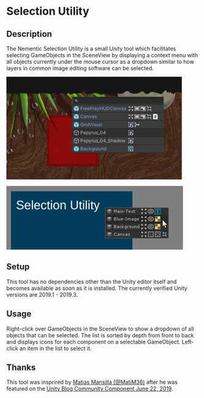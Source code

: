 # Selection Utility

## Description
The Nementic Selection Utility is a small Unity tool which facilitates selecting GameObjects in the SceneView by displaying a context menu with all objects currently under the mouse cursor as a dropdown similar to how layers in common image editing software can be selected.

![Preview: Selection Utility in the SceneView 2019.3 version](Documentation~/Preview_2019.3.png)

![Preview: Selection Utility in the SceneView](Documentation~/Preview.png)

## Setup
This tool has no dependencies other than the Unity editor itself and becomes available as soon as it is installed. The currently verified Unity versions are 2019.1 - 2019.3.

## Usage
Right-click over GameObjects in the SceneView to show a dropdown of all objects that can be selected. The list is sorted by depth from front to back and displays icons for each component on a selectable GameObject. Left-click an item in the list to select it.

## Thanks
This tool was insprired by [Matias Mansilla (@MatiM36)](https://twitter.com/MatiM36/status/1132014379417964544) after he was featured on the [Unity Blog Community Component June 22, 2019](https://blogs.unity3d.com/2019/06/22/community-component-audio-design-pixel-games-custom-tools-and-best-of-made-with-unity-on-youtube/).
